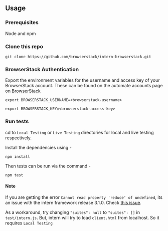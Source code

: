 ## Usage

### Prerequisites

Node and npm

### Clone this repo

`git clone https://github.com/browserstack/intern-browserstack.git`

### BrowserStack Authentication

Export the environment variables for the username and access key of your BrowserStack account.
These can be found on the automate accounts page on [BrowserStack](https://www.browserstack.com/accounts/automate)

`export BROWSERSTACK_USERNAME=<browserstack-username>`

`export BROWSERSTACK_KEY=<browserstack-access-key>`

### Run tests

cd to `Local Testing` or `Live Testing` directories for local and live testing respectively.

Install the dependencies using -

`npm install`

Then tests can be run via the command -

`npm test`

#### Note

If you are getting the error `Cannot read property 'reduce' of undefined`, its an issue with the intern framework release 3.1.0.
Check [this issue](https://github.com/theintern/intern/issues/600).

As a workaround, try changing `"suites": null` to `"suites": []` in `test/intern.js`. But, intern will try to load `client.html` from localhost. So it requires `Local Testing`
